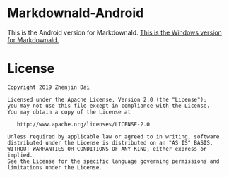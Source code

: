 # Markdownald-Android
This is the Android version for Markdownald.
[This is the Windows version for Markdownald.](https://github.com/BlankShrimp/MarkDownald)

# License
	
	Copyright 2019 Zhenjin Dai
	
	Licensed under the Apache License, Version 2.0 (the "License");
	you may not use this file except in compliance with the License.
	You may obtain a copy of the License at
	
	   http://www.apache.org/licenses/LICENSE-2.0
	
	Unless required by applicable law or agreed to in writing, software
	distributed under the License is distributed on an "AS IS" BASIS,
	WITHOUT WARRANTIES OR CONDITIONS OF ANY KIND, either express or implied.
	See the License for the specific language governing permissions and
	limitations under the License.
	
